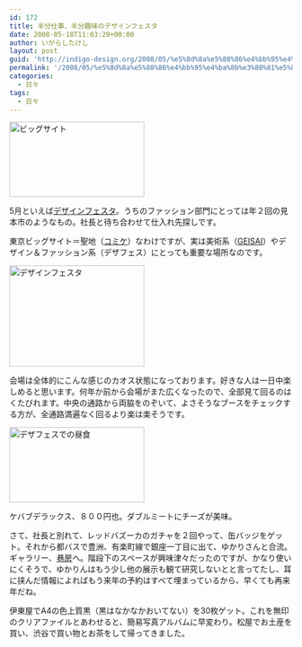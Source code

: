 ```yaml
---
id: 172
title: 半分仕事、半分趣味のデザインフェスタ
date: 2008-05-18T11:03:29+00:00
author: いがらしたけし
layout: post
guid: 'http://indigo-design.org/2008/05/%e5%8d%8a%e5%88%86%e4%bb%95%e4%ba%8b%e3%80%81%e5%8d%8a%e5%88%86%e8%b6%a3%e5%91%b3%e3%81%ae%e3%83%87%e3%82%b6%e3%82%a4%e3%83%b3%e3%83%95%e3%82%a7%e3%82%b9%e3%82%bf/'
permalink: '/2008/05/%e5%8d%8a%e5%88%86%e4%bb%95%e4%ba%8b%e3%80%81%e5%8d%8a%e5%88%86%e8%b6%a3%e5%91%b3%e3%81%ae%e3%83%87%e3%82%b6%e3%82%a4%e3%83%b3%e3%83%95%e3%82%a7%e3%82%b9%e3%82%bf/'
categories:
  - 日々
tags:
  - 日々
---
```

<a href="http://photozou.jp/photo/show/120767/9706579"><img src="http://art3.photozou.jp/pub/767/120767/photo/9706579.jpg" alt="ビッグサイト" width="240" height="134" /></a><br /><p>5月といえば<a href="http://www.designfesta.com/">デザインフェスタ</a>。うちのファッション部門にとっては年２回の見本市のようなもの。社長と待ち合わせて仕入れ先探しです。</p><p>東京ビッグサイト＝聖地（<a href="http://www.comiket.co.jp/">コミケ</a>）なわけですが、実は美術系（<a href="http://www.geisai.net/">GEISAI</a>）やデザイン＆ファッション系（デザフェス）にとっても重要な場所なのです。</p><a href="http://photozou.jp/photo/show/120767/9706573"><img src="http://art1.photozou.jp/pub/767/120767/photo/9706573.jpg" alt="デザインフェスタ" width="240" height="180" /></a><br /><p>会場は全体的にこんな感じのカオス状態になっております。好きな人は一日中楽しめると思います。何年か前から会場がまた広くなったので、全部見て回るのはくたびれます。中央の通路から両脇をのぞいて、よさそうなブースをチェックする方が、全通路満遍なく回るより楽は楽そうです。</p><a href="http://photozou.jp/photo/show/120767/9706570"><img src="http://art6.photozou.jp/pub/767/120767/photo/9706570.jpg" alt="デザフェスでの昼食" width="240" height="134" /></a><br /><p>ケバブデラックス、８００円也。ダブルミートにチーズが美味。</p><p>さて、社長と別れて、レッドバズーカのガチャを２回やって、缶バッジをゲット。それから都バスで豊洲、有楽町線で銀座一丁目に出て、ゆかりさんと合流。ギャラリー、<a href="http://www.spinn-aker.co.jp/kobo.htm">巷房</a>へ。階段下のスペースが興味津々だったのですが、かなり使いにくそうで、ゆかりんはもう少し他の展示も観て研究しないとと言ってたし、耳に挟んだ情報によればもう来年の予約はすべて埋まっているから、早くても再来年だね。</p><p>伊東屋でA4の色上質黒（黒はなかなかおいてない）を30枚ゲット。これを無印のクリアファイルとあわせると、簡易写真アルバムに早変わり。松屋でお土産を買い、渋谷で買い物とお茶をして帰ってきました。</p>